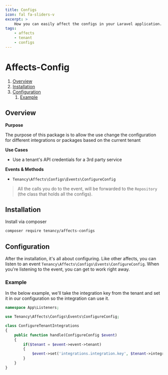 ```yaml
---
title: Configs
icon: fal fa-sliders-v
excerpt: >
    How you can easily affect the configs in your Laravel application.
tags:
    - affects
    - tenant
    - configs
---
```


# Affects-Config

1. [Overview](#overview)
3. [Installation](#installation)
4. [Configuration](#configuration)
    1. [Example](#example)

## Overview

**Purpose**

The purpose of this package is to allow the use change the configuration for different integrations or packages based on the current tenant

**Use Cases**

- Use a tenant's API credentials for a 3rd party service

**Events & Methods**

- `Tenancy\Affects\Configs\Events\ConfigureConfig`

> All the calls you do to the event, will be forwarded to the `Repository` (the class that holds all the configs).

## Installation
Install via composer
```bash
composer require tenancy/affects-configs
```

## Configuration
After the installation, it's all about configuring. Like other affects, you can listen to an event `Tenancy\Affects\Configs\Events\ConfigureConfig`. When you're listening to the event, you can get to work right away.

### Example
In the below example, we'll take the integration key from the tenant and set it in our configuration so the integration can use it.
```php
namespace App\Listeners;

use Tenancy\Affects\Configs\Events\ConfigureConfig;

class ConfigureTenantIntegrations
{
    public function handle(ConfigureConfig $event)
    {
        if($tenant = $event->event->tenant)
        {
            $event->set('integrations.integration.key', $tenant->integration_key);
        }
    }
}
```
